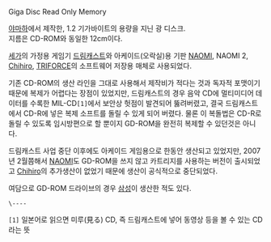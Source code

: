 Giga Disc Read Only Memory  

[야마하](%EC%95%BC%EB%A7%88%ED%95%98.md)에서 제작한, 1.2 기가바이트의 용량을 지닌 광 디스크.  
지름은 CD-ROM와 동일한 12cm이다.

[세가](%EC%84%B8%EA%B0%80.md)의 가정용 게임기
[드림캐스트](%EB%93%9C%EB%A6%BC%EC%BA%90%EC%8A%A4%ED%8A%B8.md)와 아케이드(오락실)용 기판
[NAOMI](NAOMI.md), NAOMI 2, [Chihiro](Chihiro.md),
[TRIFORCE](TRIFORCE.md)의 소프트웨어 저장용 매체로 사용되었다.

기존 CD-ROM의 생산 라인을 그대로 사용해서 제작비가 적다는 것과 독자적 포맷이기 때문에 복제가 어렵다는 장점이 있었지만, 드림캐스트의
경우 음악 CD에 멀티미디어 데이터를 수록한 MIL-CD`[1]`에서 보안상 헛점이 발견되어 뚫려버렸고, 결국 드림캐스트에서 CD-R에 넣은
복제 소프트를 돌릴 수 있게 되어 버렸다. 물론 이 복돌법은 CD-R로 돌릴 수 있도록 임시방편으로 할 뿐이지 GD-ROM을 완전히 복제할
수 있던것은 아니다.

드림캐스트 사업 중단 이후에도 아케이드 게임용으로 한동안 생산되고 있었지만, 2007년 2월쯤해서 [NAOMI](NAOMI.md)도
GD-ROM을 쓰지 않고 카트리지를 사용하는 버전이 출시되었고 [Chihiro](Chihiro.md)의 추가생산이 없었기 때문에 생산이
공식적으로 중단되었다.

여담으로 GD-ROM 드라이브의 경우 [삼성](%EC%82%BC%EC%84%B1.md)이 생산한 적도 있다.

`\----`

`[1]` 일본어로 읽으면 미루(見る) CD, 즉 드림캐스트에 넣어 동영상 등을 볼 수 있는 CD라는 뜻

